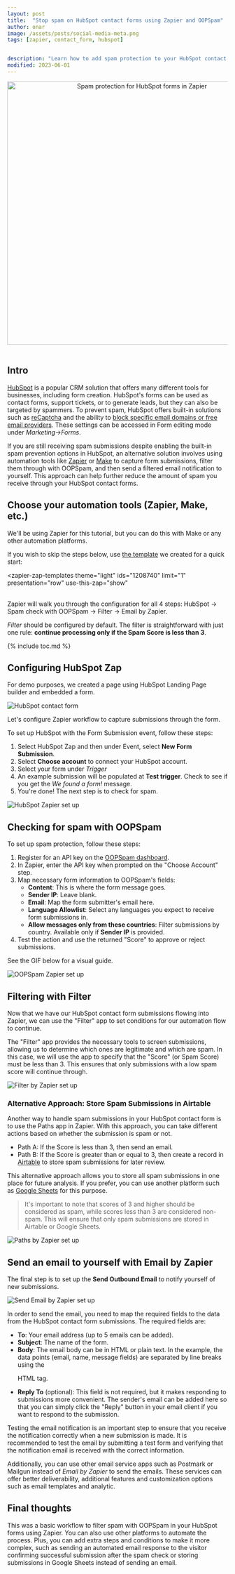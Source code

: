 ```yaml
---
layout: post
title:  "Stop spam on HubSpot contact forms using Zapier and OOPSpam"
author: onar
image: /assets/posts/social-media-meta.png
tags: [zapier, contact_form, hubspot]


description: "Learn how to add spam protection to your HubSpot contact forms."
modified: 2023-06-01
---
```

<center>
<img loading="lazy"  width="600" alt="Spam protection for HubSpot forms in Zapier" src="/blog/assets/posts/hubspot-contact-form/overall-setup.png">
</center>
<br/>

<script type="module" src="https://cdn.zapier.com/packages/partner-sdk/v0/zapier-elements/zapier-elements.esm.js"></script>
<link rel="stylesheet" href="https://cdn.zapier.com/packages/partner-sdk/v0/zapier-elements/zapier-elements.css"/>

## Intro

[HubSpot](https://hubspot.com/) is a popular CRM solution that offers many different tools for businesses, including form creation. HubSpot's forms can be used as contact forms, support tickets, or to generate leads, but they can also be targeted by spammers. To prevent spam, HubSpot offers built-in solutions such as [reCaptcha](https://knowledge.hubspot.com/forms/prevent-spam-form-submissions#enable-captcha) and the ability to [block specific email domains or free email providers](https://knowledge.hubspot.com/forms/prevent-spam-form-submissions#block-specific-email-domains-or-free-email-providers). These settings can be accessed in Form editing mode under _Marketing->Forms_.

If you are still receiving spam submissions despite enabling the built-in spam prevention options in HubSpot, an alternative solution involves using automation tools like [Zapier](https://zapier.com/) or [Make](https://www.make.com) to capture form submissions, filter them through with OOPSpam, and then send a filtered email notification to yourself. This approach can help further reduce the amount of spam you receive through your HubSpot contact forms.

## Choose your automation tools (Zapier, Make, etc.)

We'll be using Zapier for this tutorial, but you can do this with Make or any other automation platforms.

If you wish to skip the steps below, use [the template](https://zapier.com/apps/email/integrations/hubspot/1208740/spam-check-new-hubspot-form-entries-with-oopspam-and-send-outbound-emails) we created for a quick start:

<zapier-zap-templates
  theme="light"
  ids="1208740"
  limit="1"
  presentation="row"
  use-this-zap="show"
></zapier-zap-templates>

<br>
Zapier will walk you through the configuration for all 4 steps: HubSpot -> Spam check with OOPSpam -> Filter -> Email by Zapier.

_Filter_ should be configured by default. The filter is straightforward with just one rule: **continue processing only if the Spam Score is less than 3**.

{% include toc.md %}

## Configuring HubSpot Zap

For demo purposes, we created a page using HubSpot Landing Page builder and embedded a form.

![HubSpot contact form](/blog/assets/posts/hubspot-contact-form/cf.png "HubSpot contact form")

Let's configure Zapier workflow to capture submissions through the form.

To set up HubSpot with the Form Submission event, follow these steps:

1. Select HubSpot Zap and then under Event, select **New Form Submission**.
2. Select **Choose account** to connect your HubSpot account.
3. Select your form under _Trigger_
4. An example submission will be populated at **Test trigger**. Check to see if you get the _We found a form!_ message.
5. You're done! The next step is to check for spam.

![HubSpot Zapier set up](/blog/assets/posts/hubspot-contact-form/hubspot-zapier.gif "HubSpot Zapier set up")

## Checking for spam with OOPSpam

To set up spam protection, follow these steps:

1. Register for an API key on the [OOPSpam dashboard](https://app.oopspam.com/).
2. In Zapier, enter the API key when prompted on the "Choose Account" step.
3. Map necessary form information to OOPSpam's fields:
    - **Content**: This is where the form message goes.
    - **Sender IP**: Leave blank.
    - **Email**: Map the form submitter's email here.
    - **Language Allowlist**: Select any languages you expect to receive form submissions in.
    - **Allow messages only from these countries**: Filter submissions by country. Available only if **Sender IP** is provided.
4. Test the action and use the returned "Score" to approve or reject submissions.

See the GIF below for a visual guide.

![OOPSpam Zapier set up](/blog/assets/posts/hubspot-contact-form/zapier-oopspam.gif "OOPSpam Zapier set up")

## Filtering with Filter

Now that we have our HubSpot contact form submissions flowing into Zapier, we can use the "Filter" app to set conditions for our automation flow to continue.

The "Filter" app provides the necessary tools to screen submissions, allowing us to determine which ones are legitimate and which are spam. In this case, we will use the app to specify that the "Score" (or Spam Score) must be less than 3. This ensures that only submissions with a low spam score will continue through.

![Filter by Zapier set up](/blog/assets/posts/hubspot-contact-form/filter-zapier.gif "Filter by Zapier set up")

### Alternative Approach: Store Spam Submissions in Airtable

Another way to handle spam submissions in your HubSpot contact form is to use the Paths app in Zapier. With this approach, you can take different actions based on whether the submission is spam or not.

- Path A: If the Score is less than 3, then send an email.
- Path B: If the Score is greater than or equal to 3, then create a record in [Airtable](https://airtable.com/) to store spam submissions for later review.

This alternative approach allows you to store all spam submissions in one place for future analysis. If you prefer, you can use another platform such as [Google Sheets](https://www.google.com/sheets/about/) for this purpose.

> It's important to note that scores of 3 and higher should be considered as spam, while scores less than 3 are considered non-spam. This will ensure that only spam submissions are stored in Airtable or Google Sheets.

![Paths by Zapier set up](/blog/assets/posts/hubspot-contact-form/paths-zapier.png "Paths by Zapier set up")


## Send an email to yourself with Email by Zapier

The final step is to set up the **Send Outbound Email** to notify yourself of new submissions.

![Send Email by Zapier set up](/blog/assets/posts/hubspot-contact-form/sendemail-zapier.gif "Send Email by Zapier set up")

In order to send the email, you need to map the required fields to the data from the HubSpot contact form submissions. The required fields are:

- **To**: Your email address (up to 5 emails can be added).
- **Subject**: The name of the form.
- **Body**: The email body can be in HTML or plain text. In the example, the data points (email, name, message fields) are separated by line breaks using the <p> HTML tag.
- **Reply To** (optional): This field is not required, but it makes responding to submissions more convenient. The sender's email can be added here so that you can simply click the "Reply" button in your email client if you want to respond to the submission.

Testing the email notification is an important step to ensure that you receive the notification correctly when a new submission is made. It is recommended to test the email by submitting a test form and verifying that the notification email is received with the correct information.

Additionally, you can use other email service apps such as Postmark or Mailgun instead of _Email by Zapier_ to send the emails. These services can offer better deliverability, additional features and customization options such as email templates and analytic.

## Final thoughts

This was a basic workflow to filter spam with OOPSpam in your HubSpot forms using Zapier. You can also use other platforms to automate the process. Plus, you can add extra steps and conditions to make it more complex, such as sending an automated email response to the visitor confirming successful submission after the spam check or storing submissions in Google Sheets instead of sending an email.